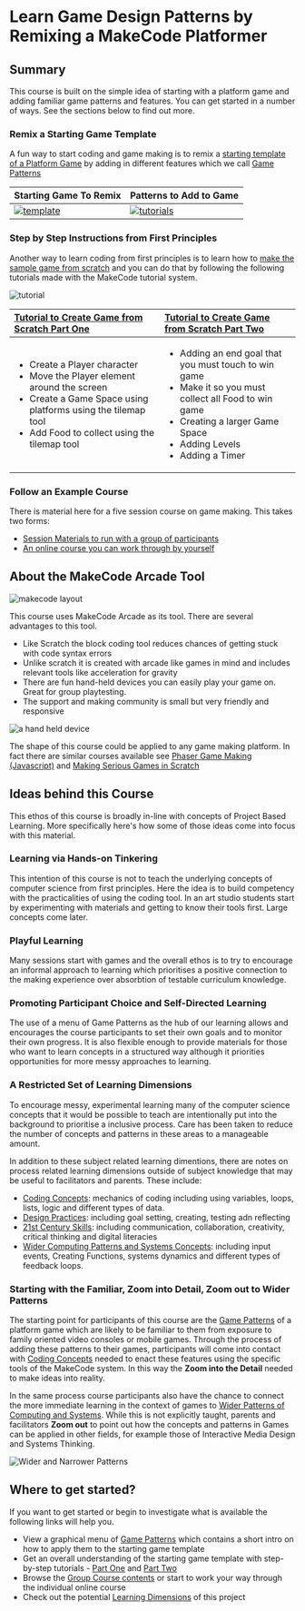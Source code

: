 # Learn Game Design Patterns by Remixing a MakeCode Platformer

## Summary
This course is built on the simple idea of starting with a platform game and adding familiar
game patterns and features. You can get started in a number of ways. See the sections below to find out more.

### Remix a Starting Game Template

A fun way to start coding and game making is to remix a [starting template of a Platform Game](https://makecode.com/_FqWD64MxEiRi)
by adding in different features which we call [Game Patterns](https://mickfuzz.github.io/makecode-platformer-101/gamePatterns)

| Starting Game To Remix | Patterns to Add to Game  |
| :-------------------------- | :-------------------------- |
| [![template](/images/summary_3.png)](https://makecode.com/_FqWD64MxEiRi) | [![tutorials](/images/summary_2.png)](https://mca-platformer-examples.glitch.me/) |


### Step by Step Instructions from First Principles

Another way to learn coding from first principles is to learn how to [make the sample game from scratch](https://arcade.makecode.com/beta#tutorial:https://github.com/mickfuzz/mca_platformer_tutorial/tutorialPartOne) and you can do that by following the following tutorials made with the MakeCode tutorial system.

![tutorial](/images/tutorial_1.png) 	


| [Tutorial to Create Game from Scratch Part One](https://arcade.makecode.com/beta#tutorial:https://github.com/mickfuzz/mca_platformer_tutorial/tutorialPartOne)             |  [Tutorial to Create Game from Scratch Part Two](https://arcade.makecode.com/beta#tutorial:https://github.com/mickfuzz/mca_platformer_tutorial/tutorialPartTwo) |
| :-------------------------- | :-------------------------- |
| <ul><li>Create a Player character</li> <li>Move the Player element around the screen</li><li>Create a Game Space using platforms using the tilemap tool </li><li>Add Food to collect using the tilemap tool</li></ul> | <ul><li>Adding an end goal that you must touch to win game</li> <li>Make it so you must collect all Food to win game</li><li>Creating a larger Game Space </li><li>Adding Levels</li><li>Adding a Timer</li></ul> |

### Follow an Example Course
There is material here for a five session course on game making. This takes two forms:

* [Session Materials to run with a group of participants](https://mickfuzz.github.io/makecode-platformer-101/groupCourse)
* [An online course you can work through by yourself](https://mickfuzz.github.io/makecode-platformer-101/onlineCourse)

## About the MakeCode Arcade Tool

![makecode layout](/images/makecode_layout.png) 	

This course uses MakeCode Arcade as its tool. There are several advantages to this tool.

* Like Scratch the block coding tool reduces chances of getting stuck with code syntax errors
* Unlike scratch it is created with arcade like games in mind and includes relevant tools like acceleration for gravity
* There are fun hand-held devices you can easily play your game on. Great for group playtesting.
* The support and making community is small but very friendly and responsive

![a hand held device](/images/makecode_handheld.jpg)

The shape of this course could be applied to any game making platform. In fact there are similar courses available see [Phaser Game Making (Javascript)](https://en.flossmanuals.net/phaser-game-making-in-glitch/_full/) and [Making Serious Games in Scratch](https://mouse.org/seriousgames)

## Ideas behind this Course
This ethos of this course is broadly in-line with concepts of Project Based Learning. More specifically here's how some of those ideas
come into focus with this material.

### Learning via Hands-on Tinkering
This intention of this course is not to teach the underlying concepts of computer science from first principles.
Here the idea is to build competency with the practicalities of using the coding tool.
In an art studio students start by experimenting with materials and getting to know their tools first. Large concepts come later.  

### Playful Learning
Many sessions start with games and the overall ethos is to try to encourage an informal approach to learning which prioritises
a positive connection to the making experience over absorbtion of testable curriculum knowledge.

### Promoting Participant Choice and Self-Directed Learning
The use of a menu of Game Patterns as the hub of our learning allows and encourages the course participants to set their own goals
and to monitor their own progress. It is also flexible enough to provide materials for those who want to learn concepts in a structured way
although it priorities opportunities for more messy approaches to learning.

### A Restricted Set of Learning Dimensions

To encourage messy, experimental learning many of the computer science concepts that it would be possible to teach are intentionally
put into the background to prioritise a inclusive process. Care has been taken to reduce the number of concepts and patterns in
these areas to a manageable amount.

In addition to these subject related learning dimentions, there are notes on process related learning dimensions outside of subject knowledge
that may be useful to facilitators and parents. These include:

* [Coding Concepts](https://mickfuzz.github.io/makecode-platformer-101/learningDimensions#coding-concepts): mechanics of coding including using variables, loops, lists, logic and different types of data.
* [Design Practices](https://mickfuzz.github.io/makecode-platformer-101/codingConcepts#design-practices): including goal setting, creating, testing adn reflecting
* [21st Century Skills](https://mickfuzz.github.io/makecode-platformer-101/learningDimensions#21st-century-skills): including communication, collaboration, creativity, critical thinking and digital literacies
* [Wider Computing Patterns and Systems Concepts](https://mickfuzz.github.io/makecode-platformer-101/learningDimensions#wider-patterns): including input events, Creating Functions, systems dynamics and different types of feedback loops.

### Starting with the Familiar, Zoom into Detail, Zoom out to Wider Patterns

The starting point for participants of this course are the [Game Patterns](https://mickfuzz.github.io/makecode-platformer-101/gamePatterns) of a platform game which are likely to be familiar to them from exposure to family oriented video consoles or mobile games.
Through the process of adding these patterns to their games, participants will come into contact with [Coding Concepts](https://mickfuzz.github.io/makecode-platformer-101/learningDimensions#coding-concepts) needed to
enact these features using the specific tools of the MakeCode system. In this way the **Zoom into the Detail** needed to make ideas into
reality.

In the same process course participants also have the chance to connect the more immediate learning in the context of games to
[Wider Patterns of Computing and Systems](https://mickfuzz.github.io/makecode-platformer-101/learningDimensions#wider-patterns).
While this is not explicitly taught, parents and facilitators **Zoom out** to  point out how the concepts and patterns in Games can be
applied in other fields, for example those of Interactive Media Design and Systems Thinking.

![Wider and Narrower Patterns](/images/patterns_concepts_map_edit.png)

## Where to get started?

If you want to get started or begin to investigate what is available the following links will help you.

* View a graphical menu of [Game Patterns](https://mca-platformer-examples.glitch.me/) which contains a short intro on how to apply them to the starting game template
* Get an overall understanding of the starting game template with step-by-step tutorials - [Part One](https://arcade.makecode.com/beta#tutorial:https://github.com/mickfuzz/mca_platformer_tutorial/tutorialPartOne) and [Part Two](https://arcade.makecode.com/beta#tutorial:https://github.com/mickfuzz/mca_platformer_tutorial/tutorialPartTwo)
* Browse the [Group Course contents](https://mickfuzz.github.io/makecode-platformer-101/groupCourse) or start to work your way through the individual online course
* Check out the potential [Learning Dimensions](https://mickfuzz.github.io/makecode-platformer-101/learningDimensions) of this project
